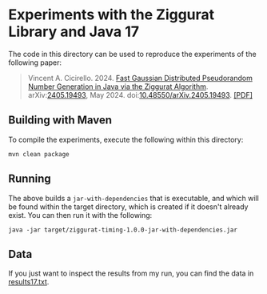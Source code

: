 # Experiments with the Ziggurat Library and Java 17

The code in this directory can be used to reproduce the experiments of the following paper:

> Vincent A. Cicirello. 2024. [Fast Gaussian Distributed Pseudorandom Number Generation in Java via the Ziggurat Algorithm](https://reports.cicirello.org/24/009/). arXiv:[2405.19493](https://arxiv.org/abs/2405.19493), May 2024. doi:[10.48550/arXiv.2405.19493](https://doi.org/10.48550/arXiv.2405.19493). [[PDF]](https://reports.cicirello.org/24/009/ALG-24-009.pdf)

## Building with Maven

To compile the experiments, execute the following within this directory:

```Shell
mvn clean package
```

## Running

The above builds a `jar-with-dependencies` that is executable, and which will be found within the target directory, which is created if it doesn't already exist. You can then run it with the following:

```Shell
java -jar target/ziggurat-timing-1.0.0-jar-with-dependencies.jar
```

## Data

If you just want to inspect the results from my run, you can find the data in [results17.txt](results17.txt).